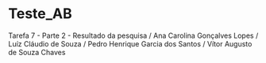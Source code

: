 # Teste_AB
 Tarefa 7 - Parte 2 - Resultado da pesquisa
/ Ana Carolina Gonçalves Lopes / Luíz Cláudio de Souza / Pedro Henrique Garcia dos Santos / Vítor Augusto de Souza Chaves

